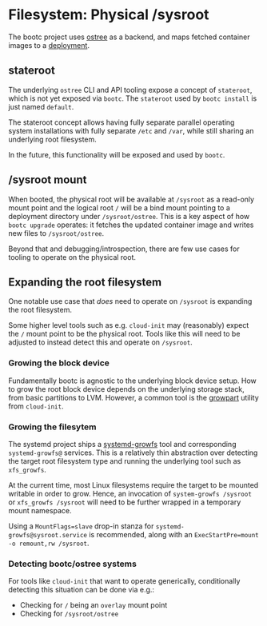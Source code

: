 # Filesystem: Physical /sysroot

The bootc project uses [ostree](https://github.com/ostreedev/ostree/) as a backend,
and maps fetched container images to a [deployment](https://ostreedev.github.io/ostree/deployment/).

## stateroot

The underlying `ostree` CLI and API tooling expose a concept of `stateroot`, which
is not yet exposed via `bootc`.  The `stateroot` used by `bootc install`
is just named `default`.

The stateroot concept allows having fully separate parallel operating
system installations with fully separate `/etc` and `/var`, while
still sharing an underlying root filesystem.

In the future, this functionality will be exposed and used by `bootc`.

## /sysroot mount

When booted, the physical root will be available at `/sysroot` as a
read-only mount point and the logical root `/` will be a bind mount
pointing to a deployment directory under `/sysroot/ostree`.  This is a
key aspect of how `bootc upgrade` operates: it fetches the updated
container image and writes new files to `/sysroot/ostree`.

Beyond that and debugging/introspection, there are few use cases for tooling to
operate on the physical root.

## Expanding the root filesystem

One notable use case that *does* need to operate on `/sysroot`
is expanding the root filesystem.

Some higher level tools such as e.g. `cloud-init` may (reasonably)
expect the `/` mount point to be the physical root.  Tools like
this will need to be adjusted to instead detect this and operate
on `/sysroot`.

### Growing the block device

Fundamentally bootc is agnostic to the underlying block device setup.
How to grow the root block device depends on the underlying
storage stack, from basic partitions to LVM.  However, a
common tool is the [growpart](https://manpages.debian.org/testing/cloud-guest-utils/growpart.1.en.html)
utility from `cloud-init`.

### Growing the filesytem

The systemd project ships a [systemd-growfs](https://www.freedesktop.org/software/systemd/man/latest/systemd-growfs.html#)
tool and corresponding `systemd-growfs@` services.  This is
a relatively thin abstraction over detecting the target
root filesystem type and running the underlying tool such as
`xfs_growfs`.

At the current time, most Linux filesystems require
the target to be mounted writable in order to grow.  Hence,
an invocation of `system-growfs /sysroot` or `xfs_growfs /sysroot`
will need to be further wrapped in a temporary mount namespace.

Using a `MountFlags=slave` drop-in stanza for `systemd-growfs@sysroot.service`
is recommended, along with an `ExecStartPre=mount -o remount,rw /sysroot`.

### Detecting bootc/ostree systems

For tools like `cloud-init` that want to operate generically,
conditionally detecting this situation can be done via e.g.:

- Checking for `/` being an `overlay` mount point
- Checking for `/sysroot/ostree`



